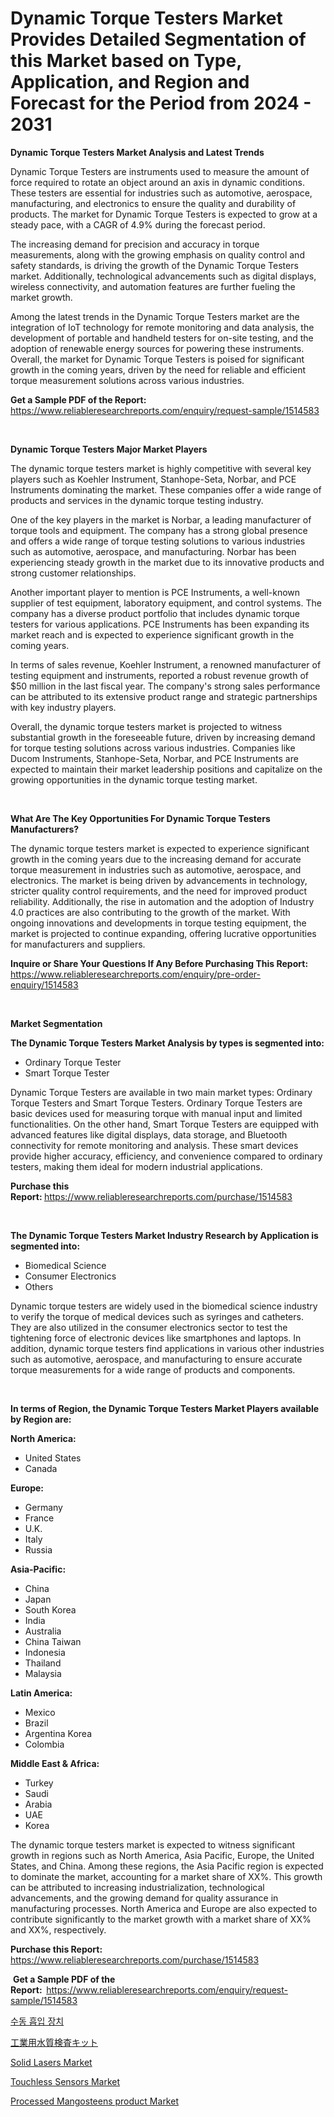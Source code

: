 <p><h1>Dynamic Torque Testers Market Provides Detailed Segmentation of this Market based on Type, Application, and Region and Forecast for the Period from 2024 - 2031</h1></p><p><strong>Dynamic Torque Testers Market Analysis and Latest Trends</strong></p>
<p><p>Dynamic Torque Testers are instruments used to measure the amount of force required to rotate an object around an axis in dynamic conditions. These testers are essential for industries such as automotive, aerospace, manufacturing, and electronics to ensure the quality and durability of products. The market for Dynamic Torque Testers is expected to grow at a steady pace, with a CAGR of 4.9% during the forecast period.</p><p>The increasing demand for precision and accuracy in torque measurements, along with the growing emphasis on quality control and safety standards, is driving the growth of the Dynamic Torque Testers market. Additionally, technological advancements such as digital displays, wireless connectivity, and automation features are further fueling the market growth.</p><p>Among the latest trends in the Dynamic Torque Testers market are the integration of IoT technology for remote monitoring and data analysis, the development of portable and handheld testers for on-site testing, and the adoption of renewable energy sources for powering these instruments. Overall, the market for Dynamic Torque Testers is poised for significant growth in the coming years, driven by the need for reliable and efficient torque measurement solutions across various industries.</p></p>
<p><strong>Get a Sample PDF of the Report:&nbsp;</strong> <a href="https://www.reliableresearchreports.com/enquiry/request-sample/1514583">https://www.reliableresearchreports.com/enquiry/request-sample/1514583</a></p>
<p>&nbsp;</p>
<p><strong>Dynamic Torque Testers Major Market Players</strong></p>
<p><p>The dynamic torque testers market is highly competitive with several key players such as Koehler Instrument, Stanhope-Seta, Norbar, and PCE Instruments dominating the market. These companies offer a wide range of products and services in the dynamic torque testing industry.</p><p>One of the key players in the market is Norbar, a leading manufacturer of torque tools and equipment. The company has a strong global presence and offers a wide range of torque testing solutions to various industries such as automotive, aerospace, and manufacturing. Norbar has been experiencing steady growth in the market due to its innovative products and strong customer relationships.</p><p>Another important player to mention is PCE Instruments, a well-known supplier of test equipment, laboratory equipment, and control systems. The company has a diverse product portfolio that includes dynamic torque testers for various applications. PCE Instruments has been expanding its market reach and is expected to experience significant growth in the coming years.</p><p>In terms of sales revenue, Koehler Instrument, a renowned manufacturer of testing equipment and instruments, reported a robust revenue growth of $50 million in the last fiscal year. The company's strong sales performance can be attributed to its extensive product range and strategic partnerships with key industry players.</p><p>Overall, the dynamic torque testers market is projected to witness substantial growth in the foreseeable future, driven by increasing demand for torque testing solutions across various industries. Companies like Ducom Instruments, Stanhope-Seta, Norbar, and PCE Instruments are expected to maintain their market leadership positions and capitalize on the growing opportunities in the dynamic torque testing market.</p></p>
<p>&nbsp;</p>
<p><strong>What Are The Key Opportunities For Dynamic Torque Testers Manufacturers?</strong></p>
<p><p>The dynamic torque testers market is expected to experience significant growth in the coming years due to the increasing demand for accurate torque measurement in industries such as automotive, aerospace, and electronics. The market is being driven by advancements in technology, stricter quality control requirements, and the need for improved product reliability. Additionally, the rise in automation and the adoption of Industry 4.0 practices are also contributing to the growth of the market. With ongoing innovations and developments in torque testing equipment, the market is projected to continue expanding, offering lucrative opportunities for manufacturers and suppliers.</p></p>
<p><strong>Inquire or Share Your Questions If Any Before Purchasing This Report:</strong> <a href="https://www.reliableresearchreports.com/enquiry/pre-order-enquiry/1514583">https://www.reliableresearchreports.com/enquiry/pre-order-enquiry/1514583</a></p>
<p>&nbsp;</p>
<p><strong>Market Segmentation</strong></p>
<p><strong>The Dynamic Torque Testers Market Analysis by types is segmented into:</strong></p>
<p><ul><li>Ordinary Torque Tester</li><li>Smart Torque Tester</li></ul></p>
<p><p>Dynamic Torque Testers are available in two main market types: Ordinary Torque Testers and Smart Torque Testers. Ordinary Torque Testers are basic devices used for measuring torque with manual input and limited functionalities. On the other hand, Smart Torque Testers are equipped with advanced features like digital displays, data storage, and Bluetooth connectivity for remote monitoring and analysis. These smart devices provide higher accuracy, efficiency, and convenience compared to ordinary testers, making them ideal for modern industrial applications.</p></p>
<p><strong>Purchase this Report:&nbsp;</strong><a href="https://www.reliableresearchreports.com/purchase/1514583">https://www.reliableresearchreports.com/purchase/1514583</a></p>
<p>&nbsp;</p>
<p><strong>The Dynamic Torque Testers Market Industry Research by Application is segmented into:</strong></p>
<p><ul><li>Biomedical Science</li><li>Consumer Electronics</li><li>Others</li></ul></p>
<p><p>Dynamic torque testers are widely used in the biomedical science industry to verify the torque of medical devices such as syringes and catheters. They are also utilized in the consumer electronics sector to test the tightening force of electronic devices like smartphones and laptops. In addition, dynamic torque testers find applications in various other industries such as automotive, aerospace, and manufacturing to ensure accurate torque measurements for a wide range of products and components.</p></p>
<p>&nbsp;</p>
<p><strong>In terms of Region, the Dynamic Torque Testers Market Players available by Region are:</strong></p>
<p>
    <p> <strong> North America: </strong>
        <ul>
            <li>United States</li>
            <li>Canada</li>
        </ul>
        </p> 
    <p> <strong> Europe: </strong>
        <ul>
            <li>Germany</li>
            <li>France</li>
            <li>U.K.</li>
            <li>Italy</li>
            <li>Russia</li>
        </ul>
        </p> 
    <p> <strong> Asia-Pacific: </strong>
        <ul>
            <li>China</li>
            <li>Japan</li>
            <li>South Korea</li>
            <li>India</li>
            <li>Australia</li>
            <li>China Taiwan</li>
            <li>Indonesia</li>
            <li>Thailand</li>
            <li>Malaysia</li>
        </ul>
        </p> 
    <p> <strong> Latin America: </strong>
        <ul>
            <li>Mexico</li>
            <li>Brazil</li>
            <li>Argentina Korea</li>
            <li>Colombia</li>
        </ul>
        </p> 
    <p> <strong> Middle East & Africa: </strong>
        <ul>
            <li>Turkey</li>
            <li>Saudi</li>
            <li>Arabia</li>
            <li>UAE</li>
            <li>Korea</li>
        </ul>
    </p>
    </p>
<p><p>The dynamic torque testers market is expected to witness significant growth in regions such as North America, Asia Pacific, Europe, the United States, and China. Among these regions, the Asia Pacific region is expected to dominate the market, accounting for a market share of XX%. This growth can be attributed to increasing industrialization, technological advancements, and the growing demand for quality assurance in manufacturing processes. North America and Europe are also expected to contribute significantly to the market growth with a market share of XX% and XX%, respectively.</p></p>
<p><strong>Purchase this Report: </strong><a href="https://www.reliableresearchreports.com/purchase/1514583">https://www.reliableresearchreports.com/purchase/1514583</a></p>
<p>&nbsp;<strong>Get a Sample PDF of the Report:&nbsp;&nbsp;</strong><a href="https://www.reliableresearchreports.com/enquiry/request-sample/1514583">https://www.reliableresearchreports.com/enquiry/request-sample/1514583</a></p>
<p><strong></strong></p>
<p><p><a href="https://medium.com/@do_trejo/%ED%95%B4%EB%8F%85-%EB%A7%A4%EB%89%B4%EC%96%BC-%ED%9D%A1%EC%9E%85-%EC%9E%A5%EC%B9%98-%EC%8B%9C%EC%9E%A5-%EB%A9%94%ED%8A%B8%EB%A6%AD%EC%8A%A4-%EC%8B%9C%EC%9E%A5-%EC%A0%90%EC%9C%A0%EC%9C%A8-%ED%8A%B8%EB%A0%8C%EB%93%9C-%EB%B0%8F-%EC%84%B1%EC%9E%A5-%ED%8C%A8%ED%84%B4-6915975b7080">수동 흡입 장치</a></p><p><a href="https://medium.com/@angeliabkratze/%E5%B7%A5%E6%A5%AD%E7%94%A8%E6%B0%B4%E8%A9%A6%E9%A8%93%E3%82%AD%E3%83%83%E3%83%88%E3%81%AE%E5%B8%82%E5%A0%B4%E3%82%B7%E3%82%A7%E3%82%A2%E3%81%AE%E9%80%B2%E5%8C%96%E3%81%A8%E5%B8%82%E5%A0%B4%E6%88%90%E9%95%B7%E3%81%AE%E3%83%88%E3%83%AC%E3%83%B3%E3%83%892024%E5%B9%B4%E3%81%8B%E3%82%892031%E5%B9%B4%E3%81%BE%E3%81%A7-ef10a62b5d08">工業用水質検査キット</a></p><p><a href="https://view.publitas.com/reportprime-1/solid-lasers-market-research-report-forecasted-for-period-from-2024-2031-by-market-type-market-application-and-region/">Solid Lasers Market</a></p><p><a href="https://view.publitas.com/reportprime-1/touchless-sensors-market-offers-provide-insightful-data-for-the-time-period-from-2024-to-2031-and-also-provide-analysis-based-on-application-type-and-region/">Touchless Sensors Market</a></p><p><a href="https://carnation-joke-41f.notion.site/Processed-Mangosteens-product-Market-Share-Market-New-Trends-Analysis-Report-By-Type-By-Applicati-57e8e53b43e54293a0da59b3687ca24b">Processed Mangosteens product Market</a></p></p>